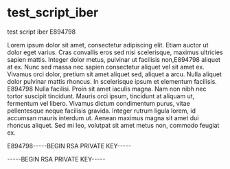 # test_script_iber
test script iber
E894798


Lorem ipsum dolor sit amet, consectetur adipiscing elit. Etiam auctor ut dolor eget varius. Cras convallis eros sed nisi scelerisque, maximus ultricies sapien mattis. Integer dolor metus, pulvinar ut facilisis non,E894798 aliquet at ex. Nunc sed massa nec sapien consectetur aliquet vel sit amet ex. Vivamus orci dolor, pretium sit amet aliquet sed, aliquet a arcu. Nulla aliquet dolor pulvinar mattis rhoncus. In scelerisque ipsum et elementum facilisis.
E894798
Nulla facilisi. Proin sit amet iaculis magna. Nam non nibh nec tortor suscipit tincidunt. Mauris orci ipsum, tincidunt at aliquam ut, fermentum vel libero. Vivamus dictum condimentum purus, vitae pellentesque neque facilisis gravida. Integer rutrum ligula lorem, id accumsan mauris interdum ut. Aenean maximus magna sit amet dui rhoncus aliquet. Sed mi leo, volutpat sit amet metus non, commodo feugiat ex.

E894798-----BEGIN RSA PRIVATE KEY-----

-----BEGIN RSA PRIVATE KEY-----
